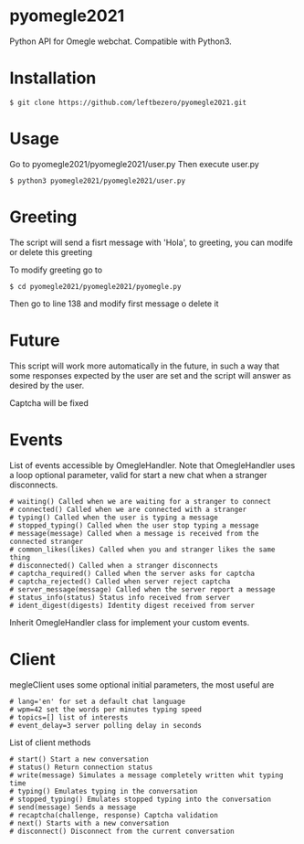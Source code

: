 # pyomegle2021
Python API for Omegle webchat. Compatible with Python3.
# Installation 
    $ git clone https://github.com/leftbezero/pyomegle2021.git
# Usage
Go to pyomegle2021/pyomegle2021/user.py
Then execute user.py

    $ python3 pyomegle2021/pyomegle2021/user.py

# Greeting
The script will send a fisrt message with 'Hola', to greeting, you can modife or delete this greeting

To modify greeting go to 

    $ cd pyomegle2021/pyomegle2021/pyomegle.py

Then go to line 138 and modify first message o delete it

# Future
This script will work more automatically in the future, in such a way that some responses expected by the user are set and the script will answer as desired by the user.

Captcha will be fixed

# Events
List of events accessible by OmegleHandler. Note that OmegleHandler uses a loop optional parameter, valid for start a new chat when a stranger disconnects.

    # waiting() Called when we are waiting for a stranger to connect
    # connected() Called when we are connected with a stranger
    # typing() Called when the user is typing a message
    # stopped_typing() Called when the user stop typing a message
    # message(message) Called when a message is received from the connected stranger
    # common_likes(likes) Called when you and stranger likes the same thing
    # disconnected() Called when a stranger disconnects
    # captcha_required() Called when the server asks for captcha
    # captcha_rejected() Called when server reject captcha
    # server_message(message) Called when the server report a message
    # status_info(status) Status info received from server
    # ident_digest(digests) Identity digest received from server

Inherit OmegleHandler class for implement your custom events.
# Client

megleClient uses some optional initial parameters, the most useful are

    # lang='en' for set a default chat language
    # wpm=42 set the words per minutes typing speed
    # topics=[] list of interests
    # event_delay=3 server polling delay in seconds

List of client methods

    # start() Start a new conversation
    # status() Return connection status
    # write(message) Simulates a message completely written whit typing time
    # typing() Emulates typing in the conversation
    # stopped_typing() Emulates stopped typing into the conversation
    # send(message) Sends a message
    # recaptcha(challenge, response) Captcha validation
    # next() Starts with a new conversation
    # disconnect() Disconnect from the current conversation

